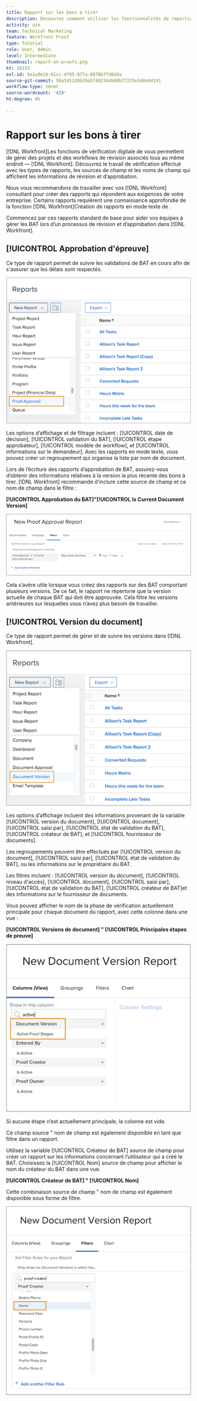 ```yaml
---
title: Rapport sur les bons à tirer
description: Découvrez comment utiliser les fonctionnalités de reporting pour gérer la progression du BAT.
activity: use
team: Technical Marketing
feature: Workfront Proof
type: Tutorial
role: User, Admin
level: Intermediate
thumbnail: report-on-proofs.png
kt: 10233
exl-id: 9a1a9e16-61cc-4f95-977a-8870b7fd0dda
source-git-commit: 58a545120b29a5f492344b89b77235e548e94241
workflow-type: tm+mt
source-wordcount: '429'
ht-degree: 0%

---
```


# Rapport sur les bons à tirer

[!DNL Workfront]Les fonctions de vérification digitale de vous permettent de gérer des projets et des workflows de révision associés tous au même endroit — [!DNL Workfront]. Découvrez le travail de vérification effectué avec les types de rapports, les sources de champ et les noms de champ qui affichent les informations de révision et d’approbation.

Nous vous recommandons de travailler avec vos [!DNL Workfront] consultant pour créer des rapports qui répondent aux exigences de votre entreprise. Certains rapports requièrent une connaissance approfondie de la fonction [!DNL Workfront]Création de rapports en mode texte de .

Commencez par ces rapports standard de base pour aider vos équipes à gérer les BAT lors d’un processus de révision et d’approbation dans [!DNL Workfront].

## [!UICONTROL Approbation d&#39;épreuve]

Ce type de rapport permet de suivre les validations de BAT en cours afin de s&#39;assurer que les délais sont respectés.

![Sélectionner [!UICONTROL Approbation du BAT] de la [!UICONTROL Nouveau rapport] menu déroulant](assets/proof-system-setups-proof-approval-report.png)

Les options d’affichage et de filtrage incluent : [!UICONTROL date de décision], [!UICONTROL validation du BAT], [!UICONTROL étape approbateur], [!UICONTROL modèle de workflow], et [!UICONTROL informations sur le demandeur]. Avec les rapports en mode texte, vous pouvez créer un regroupement qui organise la liste par nom de document.

Lors de l’écriture des rapports d’approbation de BAT, assurez-vous d’obtenir des informations relatives à la version la plus récente des bons à tirer. [!DNL Workfront] recommande d’inclure cette source de champ et ce nom de champ dans le filtre :

**[!UICONTROL Approbation du BAT]&quot;[!UICONTROL Is Current Document Version]**

![Onglet Filtres du créateur de rapports](assets/proof-system-setups-proof-approval-report-is-current-version.png)

Cela s’avère utile lorsque vous créez des rapports sur des BAT comportant plusieurs versions. De ce fait, le rapport ne répertorie que la version actuelle de chaque BAT qui doit être approuvée. Cela filtre les versions antérieures sur lesquelles vous n’avez plus besoin de travailler.

## [!UICONTROL Version du document]

Ce type de rapport permet de gérer et de suivre les versions dans [!DNL Workfront].

![Sélectionner [!UICONTROL Document Version] de la [!UICONTROL Nouveau rapport] menu déroulant](assets/proof-system-setups-document-version-report.png)

Les options d’affichage incluent des informations provenant de la variable [!UICONTROL version du document], [!UICONTROL document], [!UICONTROL saisi par], [!UICONTROL état de validation du BAT], [!UICONTROL créateur de BAT], et [!UICONTROL fournisseur de documents].

Les regroupements peuvent être effectués par [!UICONTROL version du document], [!UICONTROL saisi par], [!UICONTROL état de validation du BAT], ou les informations sur le propriétaire du BAT.

Les filtres incluent : [!UICONTROL version du document], [!UICONTROL niveau d&#39;accès], [!UICONTROL document], [!UICONTROL saisi par], [!UICONTROL état de validation du BAT], [!UICONTROL créateur de BAT]et des informations sur le fournisseur de documents.

Vous pouvez afficher le nom de la phase de vérification actuellement principale pour chaque document du rapport, avec cette colonne dans une vue :

**[!UICONTROL Versions de document] &quot; [!UICONTROL Principales étapes de preuve]**

![Onglet Filtres du créateur de rapports](assets/proof-system-setups-active-proof-stages.png)

Si aucune étape n’est actuellement principale, la colonne est vide.

Ce champ source &quot; nom de champ est également disponible en tant que filtre dans un rapport.

Utilisez la variable [!UICONTROL Créateur de BAT] source de champ pour créer un rapport sur les informations concernant l’utilisateur qui a créé le BAT. Choisissez la [!UICONTROL Nom] source de champ pour afficher le nom du créateur du BAT dans une vue.

**[!UICONTROL Créateur de BAT] &quot; [!UICONTROL Nom]**

Cette combinaison source de champ &quot; nom de champ est également disponible sous forme de filtre.

![Onglet Filtres du créateur de rapports](assets/proof-system-setups-proof-creator-name.png)

<!--
Learn More Icon
Learn how to create reports in [!DNL Workfront] with the Report Creation class.
Access to proofing functionality
-->
